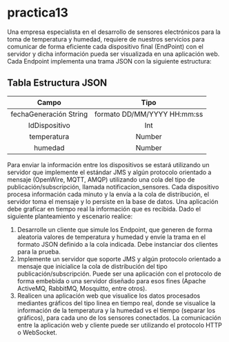 # practica13

Una empresa especialista en el desarrollo de sensores electrónicos para la toma de
temperatura y humedad, requiere de nuestros servicios para comunicar de forma
eficiente cada dispositivo final (EndPoint) con el servidor y dicha información pueda ser
visualizada en una aplicación web. Cada Endpoint implementa una trama JSON con la
siguiente estructura:

## Tabla Estructura JSON 




|         Campo          |             Tipo            |
|:----------------------:|:---------------------------:|
| fechaGeneración String | formato DD/MM/YYYY HH:mm:ss |
|     IdDispositivo      |             Int             |
|      temperatura       |            Number           |
|        humedad         |            Number           |





Para enviar la información entre los dispositivos se estará utilizando un servidor que
implemente el estándar JMS y algún protocolo orientado a mensaje (OpenWire, MQTT,
AMQP) utilizando una cola del tipo de publicación/subscripción, llamada
notificacion_sensores. Cada dispositivo procesa información cada minuto y la envía a la
cola de distribución, el servidor toma el mensaje y lo persiste en la base de datos. Una
aplicación debe graficar en tiempo real la información que es recibida. Dado el siguiente
planteamiento y escenario realice:
1. Desarrolle un cliente que simule los Endpoint, que generen de forma aleatoria
valores de temperatura y humedad y envíe la trama en el formato JSON definido a
la cola indicada. Debe instanciar dos clientes para la prueba.
2. Implemente un servidor que soporte JMS y algún protocolo orientado a mensaje
que inicialice la cola de distribución del tipo publicación/subscripción. Puede ser
una aplicación con el protocolo de forma embebida o una servidor diseñado para
esos fines (Apache ActiveMQ, RabbitMQ, Mosquitto, entre otros).
3. Realicen una aplicación web que visualice los datos procesados mediantes gráficos
del tipo linea en tiempo real, donde se visualice la información de la temperatura y
la humedad vs el tiempo (separar los gráficos), para cada uno de los sensores
conectados. La comunicación entre la aplicación web y cliente puede ser utilizando
el protocolo HTTP o WebSocket.
